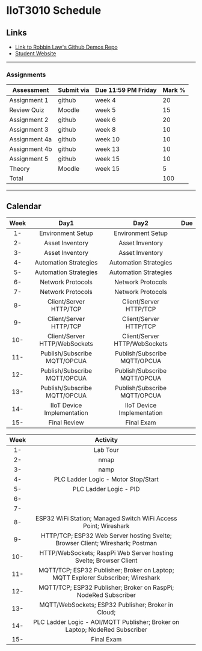 # IIoT3010 Schedule

## Links

- [Link to Robbin Law's Github Demos Repo]()
- [Student Website]()

---

### Assignments

| Assessment | Submit via | Due 11:59 PM Friday | Mark %|
|---|---|---|---|
| Assignment 1 | github | week 4  | 20 |
| Review Quiz | Moodle | week 5  | 15 |
| Assignment 2 | github | week 6  | 20 |
| Assignment 3 | github | week 8  | 10 |
| Assignment 4a| github | week 10  | 10 |
| Assignment 4b| github | week 13  | 10 |
| Assignment 5 | github | week 15  | 10 |
| Theory | Moodle | week 15  | 5 |
|Total|||100|

---

## Calendar

|Week|Day1|Day2|Due|
|:-:|:-:|:-:|:-:|
|1-|Environment Setup|Environment Setup|
|2-|Asset Inventory|Asset Inventory|
|3-|Asset Inventory|Asset Inventory|
|4-|Automation Strategies|Automation Strategies||
|5-|Automation Strategies|Automation Strategies||
|6-|Network Protocols|Network Protocols||
|7-|Network Protocols|Network Protocols|
|8-|Client/Server HTTP/TCP|Client/Server HTTP/TCP||
|9-|Client/Server HTTP/TCP|Client/Server HTTP/TCP|
|10-|Client/Server HTTP/WebSockets|Client/Server HTTP/WebSockets||
|11-|Publish/Subscribe MQTT/OPCUA|Publish/Subscribe MQTT/OPCUA|
|12-|Publish/Subscribe MQTT/OPCUA|Publish/Subscribe MQTT/OPCUA||
|13-|Publish/Subscribe MQTT/OPCUA|Publish/Subscribe MQTT/OPCUA||
|14-|IIoT Device Implementation|IIoT Device Implementation||
|15-|Final Review|Final Exam||

|Week|Activity|||
|:-:|:-:|:-:|:-:|
|1-|Lab Tour||
|2-|nmap||
|3-|namp||
|4-|PLC Ladder Logic - Motor Stop/Start||
|5-|PLC Ladder Logic - PID||
|6-|||
|7-|||
|8-|ESP32 WiFi Station; Managed Switch WiFi Access Point; Wireshark||
|9-|HTTP/TCP; ESP32 Web Server hosting Svelte; Browser Client; Wireshark; Postman||
|10-|HTTP/WebSockets; RaspPi Web Server hosting Svelte; Browser Client||
|11-|MQTT/TCP; ESP32 Publisher; Broker on Laptop; MQTT Explorer Subscriber; Wireshark||
|12-|MQTT/TCP; ESP32 Publisher; Broker on RaspPi; NodeRed Subscriber||
|13-|MQTT/WebSockets; ESP32 Publisher; Broker in Cloud; ||
|14-|PLC Ladder Logic - AOI/MQTT Publisher; Broker on Laptop; NodeRed Subscriber||
|15-|Final Exam||
